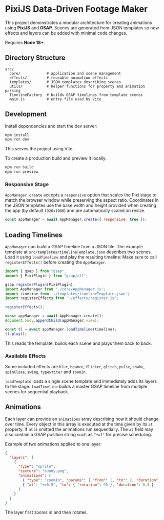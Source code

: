 # PixiJS Data-Driven Footage Maker

This project demonstrates a modular architecture for creating animations using **PixiJS** and **GSAP**. Scenes are generated from JSON templates so new effects and layers can be added with minimal code changes.

Requires **Node 18+**.

## Directory Structure

```
src/
  core/            # application and scene management
  effects/         # reusable animation effects
  templates/       # JSON templates describing scenes
  utils/           # helper functions for property and animation parsing
  TimelineFactory  # builds GSAP timelines from template scenes
  main.js          # entry file used by Vite
```

## Development

Install dependencies and start the dev server:

```bash
npm install
npm run dev
```

This serves the project using Vite.

To create a production build and preview it locally:

```bash
npm run build
npm run preview
```

### Responsive Stage

`AppManager.create` accepts a `responsive` option that scales the Pixi stage
to match the browser window while preserving the aspect ratio. Coordinates in
the JSON templates use the base width and height provided when creating the
app (by default `1920x1080`) and are automatically scaled on resize.

```javascript
const appManager = await AppManager.create({ responsive: true });
```

## Loading Timelines

`AppManager` can build a GSAP timeline from a JSON file. The example template at `src/templates/timelineTemplate.json` describes two scenes. Load it using `loadTimeline` and play the resulting timeline:
Make sure to call `registerEffects()` before creating the `AppManager`.

```javascript
import { gsap } from "gsap";
import { PixiPlugin } from "gsap/all";

gsap.registerPlugin(PixiPlugin);
import AppManager from './core/AppManager.js';
import timeline from './templates/timelineTemplate.json';
import registerEffects from './effects/register.js';

registerEffects();

const appManager = await AppManager.create();
document.body.appendChild(appManager.view);

const tl = await appManager.loadTimeline(timeline);
tl.play();
```

This reads the template, builds each scene and plays them back to back.

### Available Effects
Some included effects are `blur`, `bounce`, `flicker`, `glitch`, `pulse`, `shake`, `spinClose`, `swing`, `typewriter` and `zoomIn`.

`loadTemplate` loads a single scene template and immediately adds its layers to the stage.
`loadTimeline` builds a master GSAP timeline from multiple scenes for sequential playback.

## Animations

Each layer can provide an `animations` array describing how it should change
over time. Every object in this array is executed at the time given by its
`at` property. If `at` is omitted the animations run sequentially. The `at`
field may also contain a GSAP position string such as `"+=1"` for precise
scheduling.

Example of two animations applied to one layer:

```json
{
  "layers": [
    {
      "type": "sprite",
      "texture": "bunny.png",
      "animations": [
        { "type": "zoomIn", "params": { "from": 1, "to": 2, "duration": 0.5 } },
        { "at": "+=0.5", "to": { "rotation": 90 }, "duration": 0.5 }
      ]
    }
  ]
}
```

The layer first zooms in and then rotates.
